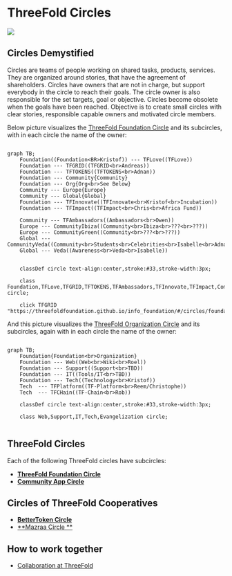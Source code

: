 # ThreeFold Circles

![](img/circles.jpeg)

## Circles Demystified

Circles are teams of people working on shared tasks, products, services. They are organized around stories, that have the agreement of shareholders. Circles have owners that are not in charge, but support everybody in the circle to reach their goals. The circle owner is also responsible for the set targets, goal or objective. Circles become obsolete when the goals have been reached. Objective is to create small circles with clear stories, responsible capable owners and motivated circle members.

Below picture visualizes the [ThreeFold Foundation Circle](/circles/foundation/foundation.md) and its subcircles, with in each circle the name of the owner:

```mermaid

graph TB; 
    Foundation((Foundation<BR>Kristof)) --- TFLove((TFLove))
    Foundation --- TFGRID((TFGRID<br>Andreas))
    Foundation --- TFTOKENS((TFTOKENS<br>Adnan))
    Foundation --- Community{Community}
    Foundation --- Org{Org<br>See Below}
    Community --- Europe{Europe}
    Community --- Global{Global}
    Foundation --- TFInnovate((TFInnovate<br>Kristof<br>Incubation))
    Foundation --- TFImpact((TFImpact<br>Chris<br>Africa Fund))

    Community --- TFAmbassadors((Ambassadors<br>Owen))
    Europe --- CommunityIbiza((Community<br>Ibiza<br>???<br>???))
    Europe --- CommunityGreen((Community<br>???<br>???))
    Global --- CommunityVeda((Community<br>Students<br>Celebrities<br>Isabelle<br>Adnan))
    Global --- Veda((Awareness<br>Veda<br>Isabelle))
 

    classDef circle text-align:center,stroke:#33,stroke-width:3px;  

    class Foundation,TFLove,TFGRID,TFTOKENS,TFAmbassadors,TFInnovate,TFImpact,CommunityIbiza,CommunityVeda,CommunityGreen,Veda,Crypto,Org circle;

    click TFGRID "https://threefoldfoundation.github.io/info_foundation/#/circles/foundation/grid/grid"

```

And this picture visualizes the [ThreeFold Organization Circle](/circles/tf_organization/tf_organization.md) and its subcircles, again with in each circle the name of the owner:

```mermaid

graph TB; 
    Foundation{Foundation<br>Organization}
    Foundation --- Web((Web<br>Wiki<br>Roel))
    Foundation --- Support((Support<br>TBD))
    Foundation --- IT((Tools/IT<br>TBD))
    Foundation --- Tech((Technology<br>Kristof))
    Tech  --- TFPlatform((TF-Platform<br>Reem/Christophe))
    Tech  --- TFCHain((TF-Chain<br>Rob))

    classDef circle text-align:center,stroke:#33,stroke-width:3px;  

    class Web,Support,IT,Tech,Evangelization circle;


```

## ThreeFold Circles

Each of the following ThreeFold circles have subcircles:

- [**ThreeFold Foundation Circle**](/circles/foundation/foundation.md)  
- [**Community App Circle**](/circles/community_app/community_app.md)
  
## Circles of ThreeFold Cooperatives
  
  - [**BetterToken Circle**](/circles/bettertoken/bettertoken.md)
  - [**Mazraa Circle **](/circles/mazraa/mazraa.md)

## How to work together

- [Collaboration at ThreeFold](/collaboration/README.md)